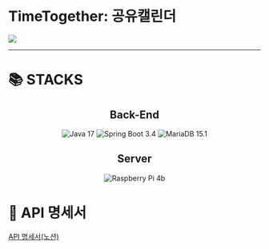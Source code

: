 # TimeTogether: 공유캘린더

<img src="https://img.shields.io/badge/표시할이름-색상?style=for-the-badge&logo=기술스택아이콘&logoColor=white">

<hr />
<h1>📚 STACKS</h1>
<div align=center> 
  
  <h2>Back-End</h2>
  <img src="https://img.shields.io/badge/Java%2017-007396?style=for-the-badge&logo=Java&logoColor=white" alt="Java 17"> 
  <img src="https://img.shields.io/badge/Spring%20Boot%203.4-6DB33F?style=for-the-badge&logo=SpringBoot&logoColor=white" alt="Spring Boot 3.4">
  <img src="https://img.shields.io/badge/MariaDB%2015.1-003545?style=for-the-badge&logo=MariaDB&logoColor=white" alt="MariaDB 15.1">

  <h2>Server</h2>
  <img src="https://img.shields.io/badge/Raspberry%20Pi-A22846?style=for-the-badge&logo=RaspberryPi&logoColor=white" alt="Raspberry Pi 4b">
</div>

<h1>📝 API 명세서</h1>
<a href="https://sincere-mass-b32.notion.site/API-15cdd9371a1080e29613d6cee5107ac2?pvs=74">API 명세서(노션)</a>
